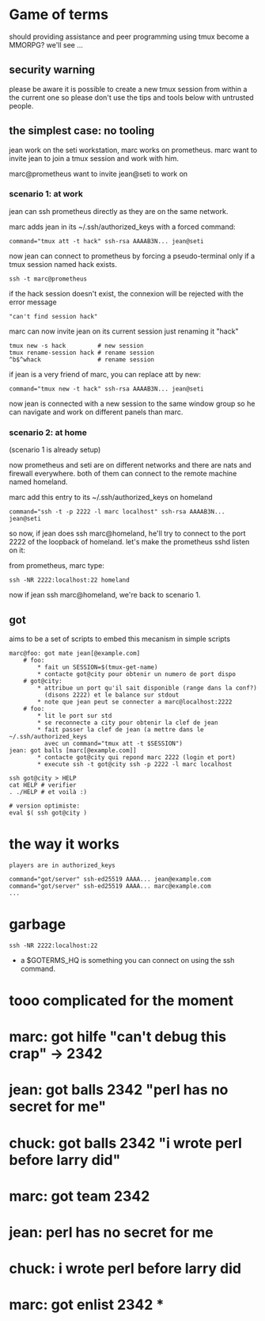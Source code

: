 # Game of terms

should providing assistance and peer programming using tmux become a MMORPG?
we'll see ...

## security warning

please be aware it is possible to create a new tmux session from within a
the current one so please don't use the tips and tools below with untrusted
people.

## the simplest case: no tooling

jean work on the seti workstation, marc works on prometheus.
marc want to invite jean to join a tmux session and work with him.

marc@prometheus want to invite jean@seti to work on

### scenario 1: at work

jean can ssh prometheus directly as they are on the same network.

marc adds jean in its ~/.ssh/authorized_keys with a forced command:

    command="tmux att -t hack" ssh-rsa AAAAB3N... jean@seti

now jean can connect to prometheus by forcing a pseudo-terminal
only if a tmux session named hack exists.

    ssh -t marc@prometheus

if the hack session doesn't exist, the connexion will be rejected
with the error message

    "can't find session hack"

marc can now invite jean on its current session just renaming it "hack"

    tmux new -s hack         # new session
    tmux rename-session hack # rename session
    ^b$^whack                # rename session

if jean is a very friend of marc, you can replace att by new:

    command="tmux new -t hack" ssh-rsa AAAAB3N... jean@seti

now jean is connected with a new session to the same window group
so he can navigate and work on different panels than marc.

### scenario 2: at home

(scenario 1 is already setup)

now prometheus and seti are on different networks and there are nats and
firewall everywhere. both of them can connect to the remote machine
named homeland.

marc add this entry to its ~/.ssh/authorized_keys on homeland

    command="ssh -t -p 2222 -l marc localhost" ssh-rsa AAAAB3N... jean@seti

so now, if jean does ssh marc@homeland, he'll try to connect to the port
2222 of the loopback of homeland. let's make the prometheus sshd listen on it:

from prometheus, marc type:

    ssh -NR 2222:localhost:22 homeland

now if jean ssh marc@homeland, we're back to scenario 1.

## got

aims to be a set of scripts to embed this mecanism in simple scripts

    marc@foo: got mate jean[@example.com]
        # foo:
            * fait un SESSION=$(tmux-get-name)
            * contacte got@city pour obtenir un numero de port dispo
        # got@city:
            * attribue un port qu'il sait disponible (range dans la conf?)
              (disons 2222) et le balance sur stdout
            * note que jean peut se connecter a marc@localhost:2222
        # foo:
            * lit le port sur std
            * se reconnecte a city pour obtenir la clef de jean
            * fait passer la clef de jean (a mettre dans le ~/.ssh/authorized_keys
              avec un command="tmux att -t $SESSION")
    jean: got balls [marc[@example.com]]
            * contacte got@city qui repond marc 2222 (login et port)
            * execute ssh -t got@city ssh -p 2222 -l marc localhost

    ssh got@city > HELP
    cat HELP # verifier
    . ./HELP # et voilà :)

    # version optimiste:
    eval $( ssh got@city )

# the way it works

    players are in authorized_keys

    command="got/server" ssh-ed25519 AAAA... jean@example.com
    command="got/server" ssh-ed25519 AAAA... marc@example.com
    ...

# garbage


    ssh -NR 2222:localhost:22
* a $GOTERMS_HQ is something you can connect on using the ssh command.


# tooo complicated for the moment
# marc:  got hilfe "can't debug this crap" -> 2342
# jean:  got balls 2342 "perl has no secret for me"
# chuck: got balls 2342 "i wrote perl before larry did"
# marc: got team 2342
#     jean: perl has no secret for me
#     chuck: i wrote perl before larry did
# marc: got enlist 2342 \*


